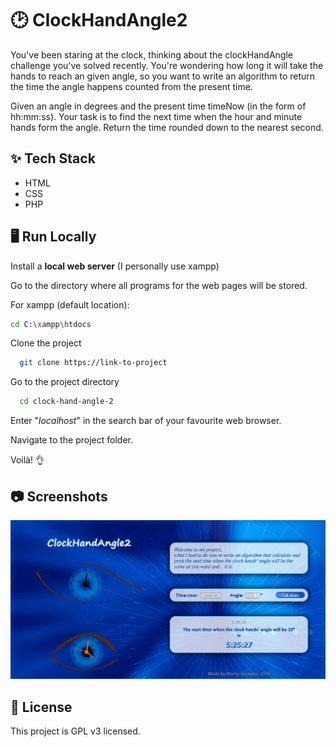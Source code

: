 
# 🕑 ClockHandAngle2

You've been staring at the clock, thinking about the clockHandAngle challenge you've solved recently. You're wondering how long it will take the hands to reach an given angle, so you want to write an algorithm to return the time the angle happens counted from the present time.

Given an angle in degrees and the present time timeNow (in the form of hh:mm:ss). Your task is to find the next time when the hour and minute hands form the angle. Return the time rounded down to the nearest second.


## ✨ Tech Stack

* HTML
* CSS
* PHP


## 🖥️ Run Locally

Install a **local web server** (I personally use xampp)

Go to the directory where all programs for the web pages will be stored.

For xampp (default location):
```bash
cd C:\xampp\htdocs
```
Clone the project

```bash
  git clone https://link-to-project
```

Go to the project directory

```bash
  cd clock-hand-angle-2
```

Enter "*localhost*" in the search bar of your favourite web browser.

Navigate to the project folder.

Voilà! 👌


## 📷 Screenshots

![App Screenshot](https://github.com/georgievm/vsc-php-web-18-19/blob/f20426e06b5df288b4a6b0c878ab77c3f3d92228/level%20projects/clock-hand-angle-2/readme-media/clockhangle2.png)


## 📝 License

This project is GPL v3 licensed.

